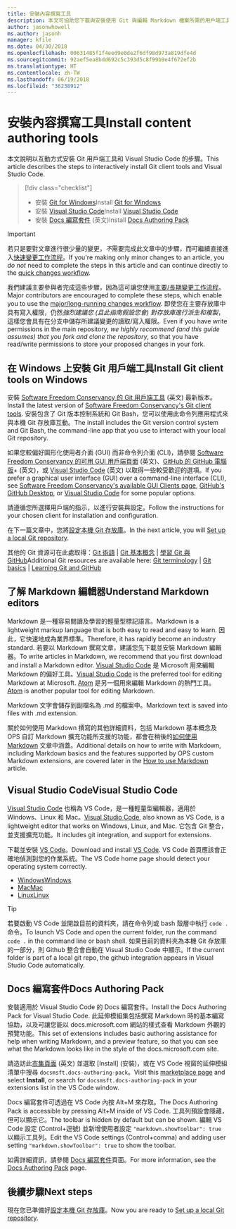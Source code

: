 ```yaml
---
title: 安裝內容撰寫工具
description: 本文可協助您下載與安裝使用 Git 與編輯 Markdown 檔案所需的用戶端工具。
author: jasonwhowell
ms.author: jasonh
manager: kfile
ms.date: 04/30/2018
ms.openlocfilehash: 00631485f1f4eed9e0de2f6df98d973a819dfe4d
ms.sourcegitcommit: 92aef5ea8bdd692c5c393d5c8f99b9e4f672ef2b
ms.translationtype: HT
ms.contentlocale: zh-TW
ms.lasthandoff: 06/19/2018
ms.locfileid: "36238912"
---
```

# <a name="install-content-authoring-tools"></a><span data-ttu-id="9649a-103">安裝內容撰寫工具</span><span class="sxs-lookup"><span data-stu-id="9649a-103">Install content authoring tools</span></span>

<span data-ttu-id="9649a-104">本文說明以互動方式安裝 Git 用戶端工具和 Visual Studio Code 的步驟。</span><span class="sxs-lookup"><span data-stu-id="9649a-104">This article describes the steps to interactively install Git client tools and Visual Studio Code.</span></span>
> [!div class="checklist"]
> * <span data-ttu-id="9649a-105">安裝 [Git for Windows](https://git-scm.com/download/win)</span><span class="sxs-lookup"><span data-stu-id="9649a-105">Install [Git for Windows](https://git-scm.com/download/win)</span></span>
> * <span data-ttu-id="9649a-106">安裝 [Visual Studio Code](https://code.visualstudio.com/)</span><span class="sxs-lookup"><span data-stu-id="9649a-106">Install [Visual Studio Code](https://code.visualstudio.com/)</span></span>
> * <span data-ttu-id="9649a-107">安裝 [Docs 編寫套件](https://marketplace.visualstudio.com/items?itemName=docsmsft.docs-authoring-pack) \(英文\)</span><span class="sxs-lookup"><span data-stu-id="9649a-107">Install [Docs Authoring Pack](https://marketplace.visualstudio.com/items?itemName=docsmsft.docs-authoring-pack)</span></span>

>[!IMPORTANT]
> <span data-ttu-id="9649a-108">若只是要對文章進行很少量的變更，*不*需要完成此文章中的步驟，而可繼續直接進入[快速變更工作流程](index.md#quick-edits-to-existing-documents)。</span><span class="sxs-lookup"><span data-stu-id="9649a-108">If you're making only minor changes to an article, you *do not* need to complete the steps in this article and can continue directly to the [quick changes workflow](index.md#quick-edits-to-existing-documents).</span></span>
>
> <span data-ttu-id="9649a-109">我們建議主要參與者完成這些步驟，因為這可讓您使用[主要/長期變更工作流程](how-to-write-workflows-major.md)。</span><span class="sxs-lookup"><span data-stu-id="9649a-109">Major contributors are encouraged to complete these steps, which enable you to use the [major/long-running changes workflow](how-to-write-workflows-major.md).</span></span> <span data-ttu-id="9649a-110">即使您在主要存放庫中具有寫入權限，仍然*強烈建議您 (且此指南假設您會) 對存放庫進行派生和複製*，這樣您會具有在分支中儲存所建議變更的讀取/寫入權限。</span><span class="sxs-lookup"><span data-stu-id="9649a-110">Even if you have write permissions in the main repository, *we highly recommend (and this guide assumes) that you fork and clone the repository*, so that you have read/write permissions to store your proposed changes in your fork.</span></span>

## <a name="install-git-client-tools-on-windows"></a><span data-ttu-id="9649a-111">在 Windows 上安裝 Git 用戶端工具</span><span class="sxs-lookup"><span data-stu-id="9649a-111">Install Git client tools on Windows</span></span>

 <span data-ttu-id="9649a-112">安裝 [Software Freedom Conservancy 的 Git 用戶端工具](https://git-scm.com/download/) \(英文\) 最新版本。</span><span class="sxs-lookup"><span data-stu-id="9649a-112">Install the latest version of [Software Freedom Conservancy's Git client tools](https://git-scm.com/download/).</span></span> <span data-ttu-id="9649a-113">安裝包含了 Git 版本控制系統和 Git Bash，您可以使用此命令列應用程式來與本機 Git 存放庫互動。</span><span class="sxs-lookup"><span data-stu-id="9649a-113">The install includes the Git version control system and Git Bash, the command-line app that you use to interact with your local Git repository.</span></span>

<span data-ttu-id="9649a-114">如果您較偏好圖形化使用者介面 (GUI) 而非命令列介面 (CLI)，請參閱 [Software Freedom Conservancy 的可用 GUI 用戶端頁面](https://git-scm.com/downloads/guis) \(英文\)、[GitHub 的 GitHub 電腦版](https://desktop.github.com/)+ \(英文\)，或 [Visual Studio Code](https://www.visualstudio.com/products/code-vs.aspx) \(英文\) 以取得一些較受歡迎的選項。</span><span class="sxs-lookup"><span data-stu-id="9649a-114">If you prefer a graphical user interface (GUI) over a command-line interface (CLI), see [Software Freedom Conservancy's available GUI Clients page](https://git-scm.com/downloads/guis), [GitHub's GitHub Desktop](https://desktop.github.com/), or [Visual Studio Code](https://www.visualstudio.com/products/code-vs.aspx) for some popular options.</span></span>

<span data-ttu-id="9649a-115">請遵循您所選擇用戶端的指示，以進行安裝與設定。</span><span class="sxs-lookup"><span data-stu-id="9649a-115">Follow the instructions for your chosen client for installation and configuration.</span></span>

<span data-ttu-id="9649a-116">在下一篇文章中，您將[設定本機 Git 存放庫](get-started-setup-local.md)。</span><span class="sxs-lookup"><span data-stu-id="9649a-116">In the next article, you will [Set up a local Git repository](get-started-setup-local.md).</span></span>

   <span data-ttu-id="9649a-117">其他的 Git 資源可在此處取得：[Git 術語](https://help.github.com/articles/github-glossary) | [Git 基本概念](https://git-scm.com/book/en/v2/Getting-Started-Git-Basics) | [學習 Git 與 GitHub](https://help.github.com/articles/good-resources-for-learning-git-and-github/)</span><span class="sxs-lookup"><span data-stu-id="9649a-117">Additional Git resources are available here: [Git terminology](https://help.github.com/articles/github-glossary) | [Git basics](https://git-scm.com/book/en/v2/Getting-Started-Git-Basics) | [Learning Git and GitHub](https://help.github.com/articles/good-resources-for-learning-git-and-github/)</span></span>

## <a name="understand-markdown-editors"></a><span data-ttu-id="9649a-118">了解 Markdown 編輯器</span><span class="sxs-lookup"><span data-stu-id="9649a-118">Understand Markdown editors</span></span>

<span data-ttu-id="9649a-119">Markdown 是一種容易閱讀及學習的輕量型標記語言。</span><span class="sxs-lookup"><span data-stu-id="9649a-119">Markdown is a lightweight markup language that is both easy to read and easy to learn.</span></span> <span data-ttu-id="9649a-120">因此，它快速地成為業界標準。</span><span class="sxs-lookup"><span data-stu-id="9649a-120">Therefore, it has rapidly become an industry standard.</span></span> <span data-ttu-id="9649a-121">若要以 Markdown 撰寫文章，建議您先下載並安裝 Markdown 編輯器。</span><span class="sxs-lookup"><span data-stu-id="9649a-121">To write articles in Markdown, we recommend that you first download and install a Markdown editor.</span></span>  <span data-ttu-id="9649a-122">[Visual Studio Code](https://code.visualstudio.com/) 是 Microsoft 用來編輯 Markdown 的偏好工具。</span><span class="sxs-lookup"><span data-stu-id="9649a-122">[Visual Studio Code](https://code.visualstudio.com/) is the preferred tool for editing Markdown at Microsoft.</span></span> <span data-ttu-id="9649a-123">[Atom](https://atom.io) 是另一個用來編輯 Markdown 的熱門工具。</span><span class="sxs-lookup"><span data-stu-id="9649a-123">[Atom](https://atom.io) is another popular tool for editing Markdown.</span></span>

<span data-ttu-id="9649a-124">Markdown 文字會儲存到副檔名為 .md 的檔案中。</span><span class="sxs-lookup"><span data-stu-id="9649a-124">Markdown text is saved into files with .md extension.</span></span>

<span data-ttu-id="9649a-125">關於如何使用 Markdown 撰寫的其他詳細資料，包括 Markdown 基本概念及 OPS 自訂 Markdown 擴充功能所支援的功能，都會在稍後的[如何使用 Markdown](how-to-write-use-markdown.md) 文章中涵蓋。</span><span class="sxs-lookup"><span data-stu-id="9649a-125">Additional details on how to write with Markdown, including Markdown basics and the features supported by OPS custom Markdown extensions, are covered later in the [How to use Markdown](how-to-write-use-markdown.md) article.</span></span>

## <a name="visual-studio-code"></a><span data-ttu-id="9649a-126">Visual Studio Code</span><span class="sxs-lookup"><span data-stu-id="9649a-126">Visual Studio Code</span></span>

<span data-ttu-id="9649a-127">[Visual Studio Code](https://code.visualstudio.com/) 也稱為 VS Code，是一種輕量型編輯器，適用於 Windows、Linux 和 Mac。</span><span class="sxs-lookup"><span data-stu-id="9649a-127">[Visual Studio Code](https://code.visualstudio.com/), also known as VS Code, is a lightweight editor that works on Windows, Linux, and Mac.</span></span> <span data-ttu-id="9649a-128">它包含 Git 整合，並支援擴充功能。</span><span class="sxs-lookup"><span data-stu-id="9649a-128">It includes git integration, and support for extensions.</span></span>

<span data-ttu-id="9649a-129">下載並安裝 [VS Code](https://code.visualstudio.com/)。</span><span class="sxs-lookup"><span data-stu-id="9649a-129">Download and install [VS Code](https://code.visualstudio.com/).</span></span> <span data-ttu-id="9649a-130">VS Code 首頁應該會正確地偵測到您的作業系統。</span><span class="sxs-lookup"><span data-stu-id="9649a-130">The VS Code home page should detect your operating system correctly.</span></span>

- [<span data-ttu-id="9649a-131">Windows</span><span class="sxs-lookup"><span data-stu-id="9649a-131">Windows</span></span>](https://code.visualstudio.com/docs/setup/windows)
- [<span data-ttu-id="9649a-132">Mac</span><span class="sxs-lookup"><span data-stu-id="9649a-132">Mac</span></span>](https://code.visualstudio.com/docs/setup/mac)
- [<span data-ttu-id="9649a-133">Linux</span><span class="sxs-lookup"><span data-stu-id="9649a-133">Linux</span></span>](https://code.visualstudio.com/docs/setup/linux)

> [!TIP]
> <span data-ttu-id="9649a-134">若要啟動 VS Code 並開啟目前的資料夾，請在命令列或 bash 殼層中執行 `code .` 命令。</span><span class="sxs-lookup"><span data-stu-id="9649a-134">To launch VS Code and open the current folder, run the command `code .` in the command line or bash shell.</span></span> <span data-ttu-id="9649a-135">如果目前的資料夾為本機 Git 存放庫的一部分，則 Github 整合會自動在 Visual Studio Code 中顯示。</span><span class="sxs-lookup"><span data-stu-id="9649a-135">If the current folder is part of a local git repo, the github integration appears in Visual Studio Code automatically.</span></span>

## <a name="docs-authoring-pack"></a><span data-ttu-id="9649a-136">Docs 編寫套件</span><span class="sxs-lookup"><span data-stu-id="9649a-136">Docs Authoring Pack</span></span>
<span data-ttu-id="9649a-137">安裝適用於 Visual Studio Code 的 Docs 編寫套件。</span><span class="sxs-lookup"><span data-stu-id="9649a-137">Install the Docs Authoring Pack for Visual Studio Code.</span></span> <span data-ttu-id="9649a-138">此延伸模組集包括撰寫 Markdown 時的基本編寫協助，以及可讓您能以 docs.microsoft.com 網站的樣式查看 Markdown 外觀的預覽功能。</span><span class="sxs-lookup"><span data-stu-id="9649a-138">This set of extensions includes basic authoring assistance for help when writing Markdown, and a preview feature, so that you can see what the Markdown looks like in the style of the docs.microsoft.com site.</span></span>

   <span data-ttu-id="9649a-139">請造訪此[市集頁面](https://marketplace.visualstudio.com/items?itemName=docsmsft.docs-authoring-pack) \(英文\) 並選取 [Install] \(安裝\)，或在 VS Code 視窗的延伸模組清單中搜尋 `docsmsft.docs-authoring-pack`。</span><span class="sxs-lookup"><span data-stu-id="9649a-139">Visit this [marketplace page](https://marketplace.visualstudio.com/items?itemName=docsmsft.docs-authoring-pack) and select **Install**, or search for `docsmsft.docs-authoring-pack` in your extensions list in the VS Code window.</span></span> 

   <span data-ttu-id="9649a-140">Docs 編寫套件可透過在 VS Code 內按 Alt+M 來存取。</span><span class="sxs-lookup"><span data-stu-id="9649a-140">The Docs Authoring Pack is accessible by pressing Alt+M inside of VS Code.</span></span> <span data-ttu-id="9649a-141">工具列預設會隱藏，但可以顯示它。</span><span class="sxs-lookup"><span data-stu-id="9649a-141">The toolbar is hidden by default but can be shown.</span></span> <span data-ttu-id="9649a-142">編輯 VS Code 設定 (Control+逗號) 並新增使用者設定 `"markdown.showToolbar": true` 以顯示工具列。</span><span class="sxs-lookup"><span data-stu-id="9649a-142">Edit the VS Code settings (Control+comma) and adding user setting `"markdown.showToolbar": true` to show the toolbar.</span></span>

   <span data-ttu-id="9649a-143">如需詳細資訊，請參閱 [Docs 編寫套件](how-to-write-docs-auth-pack.md)頁面。</span><span class="sxs-lookup"><span data-stu-id="9649a-143">For more information, see the [Docs Authoring Pack](how-to-write-docs-auth-pack.md) page.</span></span>


## <a name="next-steps"></a><span data-ttu-id="9649a-144">後續步驟</span><span class="sxs-lookup"><span data-stu-id="9649a-144">Next steps</span></span>

<span data-ttu-id="9649a-145">現在您已準備好[設定本機 Git 存放庫](get-started-setup-local.md)。</span><span class="sxs-lookup"><span data-stu-id="9649a-145">Now you are ready to [Set up a local Git repository](get-started-setup-local.md).</span></span>
